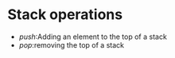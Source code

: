 # Stack operations

* *push*:Adding an element to the top of a stack
* *pop*:removing the top of a stack
